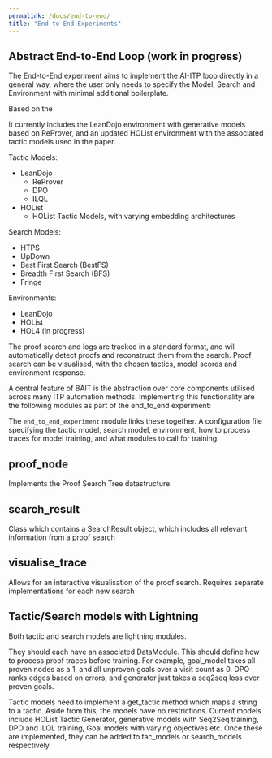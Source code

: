 ```yaml
---
permalink: /docs/end-to-end/
title: "End-to-End Experiments"
---
```


## Abstract End-to-End Loop (work in progress)
The End-to-End experiment aims to implement the AI-ITP loop directly in a general way, 
where the user only needs to specify the Model, Search and Environment with minimal additional boilerplate.

Based on the 


It currently includes the LeanDojo environment with generative models based on ReProver,
and an updated HOList environment with the associated tactic models used in the paper. 

Tactic Models:
- LeanDojo
    - ReProver 
    - DPO 
    - ILQL
- HOList 
  - HOList Tactic Models, with varying embedding architectures

Search Models:
- HTPS
- UpDown
- Best First Search (BestFS)
- Breadth First Search (BFS)
- Fringe 

Environments:
- LeanDojo
- HOList
- HOL4 (in progress)


The proof search and logs are tracked in a standard format, and will automatically detect 
proofs and reconstruct them from the search. Proof search can be visualised, with the chosen tactics,
model scores and environment response.


A central feature of BAIT is the abstraction over core components utilised across many ITP automation methods.
Implementing this functionality are the following modules as part of the end_to_end experiment:

The `end_to_end_experiment` module links these together. A configuration file specifying the tactic model,
search model, environment, how to process traces for model training, and what modules to call for training.

## proof_node

Implements the Proof Search Tree datastructure.

## search_result

Class which contains a SearchResult object, which includes all relevant information from a proof search

## visualise_trace

Allows for an interactive visualisation of the proof search.
Requires separate implementations for each new search

## Tactic/Search models with Lightning

Both tactic and search models are lightning modules.

They should each have an associated DataModule.
This should define how to process proof traces before training. For example, goal_model takes
all proven nodes as a 1, and all unproven goals over a visit count as 0. DPO ranks edges based on errors,
and generator just takes a seq2seq loss over proven goals.

Tactic models need to implement a get_tactic method which maps a string to a tactic.
Aside from this, the models have no restrictions.
Current models include HOList Tactic Generator, generative models with Seq2Seq training, DPO and ILQL training,
Goal models with varying objectives etc. Once these are implemented, they can be added to tac_models or search_models
respectively.
